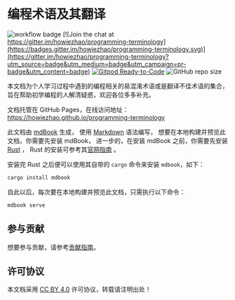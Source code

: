 # 编程术语及其翻译

![workflow badge](https://github.com/howiezhao/programming-terminology/workflows/github-pages/badge.svg)
[![Join the chat at https://gitter.im/howiezhao/programming-terminology](https://badges.gitter.im/howiezhao/programming-terminology.svg)](https://gitter.im/howiezhao/programming-terminology?utm_source=badge&utm_medium=badge&utm_campaign=pr-badge&utm_content=badge)
[![Gitpod Ready-to-Code](https://img.shields.io/badge/Gitpod-ready--to--code-blue?logo=gitpod)](https://gitpod.io/#https://github.com/howiezhao/programming-terminology)
![GitHub repo size](https://img.shields.io/github/repo-size/howiezhao/programming-terminology)

本文档为个人学习过程中遇到的编程相关的易混淆术语或是翻译不佳术语的集合，旨在帮助初学编程的人解清疑惑，欢迎各位多多补充。

文档托管在 GitHub Pages，在线访问地址：<https://howiezhao.github.io/programming-terminology>

此文档由 [mdBook](https://github.com/rust-lang/mdBook) 生成，
使用 [Markdown](https://guides.github.com/features/mastering-markdown/) 语法编写，
想要在本地构建并预览此文档，你需要先安装 mdBook，
进一步的，在安装 mdBook 之前，你需要先安装 [Rust](https://www.rust-lang.org/zh-CN/) ，
Rust 的安装可参考其[官网指南](https://www.rust-lang.org/zh-CN/tools/install) 。

安装完 Rust 之后便可以使用其自带的 `cargo` 命令来安装 `mdbook`，如下：

```bash
cargo install mdbook
```

自此以后，每次要在本地构建并预览此文档，只需执行以下命令：

```bash
mdbook serve
```

## 参与贡献

想要参与贡献，请参考[贡献指南](CONTRIBUTING.md)。

## 许可协议

本文档采用 [CC BY 4.0](LICENSE) 许可协议，转载请注明出处！
